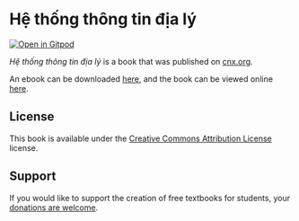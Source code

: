 # Hệ thống thông tin địa lý

[![Open in Gitpod](https://gitpod.io/button/open-in-gitpod.svg)](https://gitpod.io/from-referrer/)

_Hệ thống thông tin địa lý_ is a book that was published on [cnx.org](https://cnx.org/).

An ebook can be downloaded [here](https://github.com/cnx-user-books/cnxbook-he-thong-thong-tin-dia-ly/releases/latest), and the book can be viewed online [here](https://github.com/cnx-user-books/cnxbook-he-thong-thong-tin-dia-ly/releases/latest).

## License
This book is available under the [Creative Commons Attribution License](./LICENSE) license.

## Support
If you would like to support the creation of free textbooks for students, your [donations are welcome](https://riceconnect.rice.edu/donation/support-openstax-banner).
